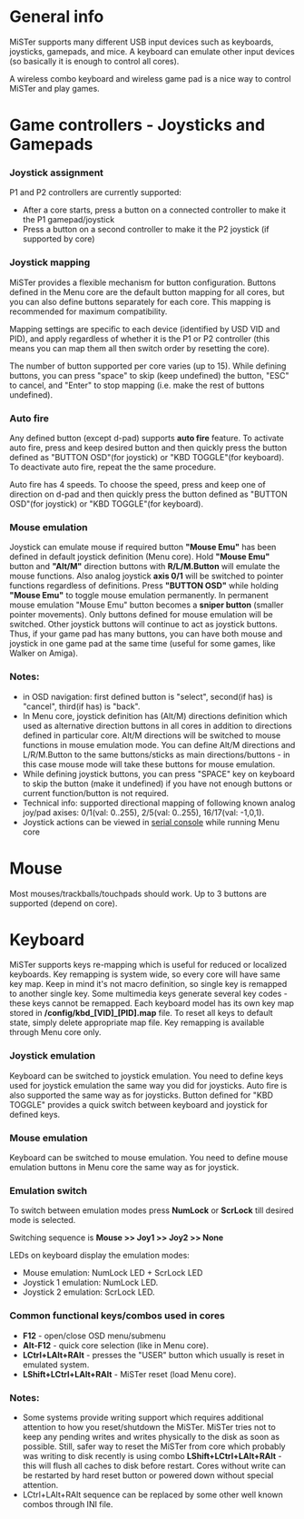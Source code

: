 # General info
MiSTer supports many different USB input devices such as keyboards, joysticks, gamepads, and mice. A keyboard can emulate other input devices (so basically it is enough to control all cores).

A wireless combo keyboard and wireless game pad is a nice way to control MiSTer and play games.

# Game controllers - Joysticks and Gamepads

### Joystick assignment
P1 and P2 controllers are currently supported:
* After a core starts, press a button on a connected controller to make it the P1 gamepad/joystick
* Press a button on a second controller to make it the P2 joystick (if supported by core)

### Joystick mapping
MiSTer provides a flexible mechanism for button configuration. Buttons defined in the Menu core are the default button mapping for all cores, but you can also define buttons separately for each core. This mapping is recommended for maximum compatibility.

Mapping settings are specific to each device (identified by USD VID and PID), and apply regardless of whether it is the P1 or P2 controller (this means you can map them all then switch order by resetting the core).

The number of button supported per core varies (up to 15). While defining buttons, you can press "space" to skip (keep undefined) the button, "ESC" to cancel, and "Enter" to stop mapping  (i.e. make the rest of buttons undefined).

### Auto fire
Any defined button (except d-pad) supports **auto fire** feature. To activate auto fire, press and keep desired button and then quickly press the button defined as "BUTTON OSD"(for joystick) or "KBD TOGGLE"(for keyboard). To deactivate auto fire, repeat the the same procedure.

Auto fire has 4 speeds. To choose the speed, press and keep one of direction on d-pad and then quickly press the button defined as "BUTTON OSD"(for joystick) or "KBD TOGGLE"(for keyboard).

### Mouse emulation
Joystick can emulate mouse if required button **"Mouse Emu"** has been defined in default joystick definition (Menu core).
Hold **"Mouse Emu"** button and **"Alt/M"** direction buttons with **R/L/M.Button** will emulate the mouse functions. Also analog joystick **axis 0/1** will be switched to pointer functions regardless of definitions. Press **"BUTTON OSD"** while holding **"Mouse Emu"** to toggle mouse emulation permanently. In permanent mouse emulation "Mouse Emu" button becomes a **sniper button** (smaller pointer movements). Only buttons defined for mouse emulation will be switched. Other joystick buttons will continue to act as joystick buttons. Thus, if your game pad has many buttons, you can have both mouse and joystick in one game pad at the same time (useful for some games, like Walker on Amiga).


### Notes:
* in OSD navigation: first defined button is "select", second(if has) is "cancel", third(if has) is "back".
* In Menu core, joystick definition has (Alt/M) directions definition which used as alternative direction buttons in all cores in addition to directions defined in particular core. Alt/M directions will be switched to mouse functions in mouse emulation mode. You can define Alt/M directions and L/R/M.Button to the same buttons/sticks as main directions/buttons - in this case mouse mode will take these buttons for mouse emulation.
* While defining joystick buttons, you can press "SPACE" key on keyboard to skip the button (make it undefined) if you have not enough buttons or current function/button is not required.
* Technical info: supported directional mapping of following known analog joy/pad axises: 0/1(val: 0..255), 2/5(val: 0..255), 16/17(val: -1,0,1).
* Joystick actions can be viewed in [serial console](Console-connection) while running Menu core

# Mouse
Most mouses/trackballs/touchpads should work. Up to 3 buttons are supported (depend on core).

# Keyboard
MiSTer supports keys re-mapping which is useful for reduced or localized keyboards. Key remapping is system wide, so every core will have same key map. Keep in mind it's not macro definition, so single key is remapped to another single key. Some multimedia keys generate several key codes - these keys cannot be remapped.
Each keyboard model has its own key map stored in **/config/kbd_[VID]_[PID].map** file. To reset all keys to default state, simply delete appropriate map file. Key remapping is available through Menu core only.

### Joystick emulation
Keyboard can be switched to joystick emulation. You need to define keys used for joystick emulation the same way you did for joysticks. Auto fire is also supported the same way as for joysticks. Button defined for "KBD TOGGLE" provides a quick switch between keyboard and joystick for defined keys.

### Mouse emulation
Keyboard can be switched to mouse emulation. You need to define mouse emulation buttons in Menu core the same way as for joystick.

### Emulation switch
To switch between emulation modes press **NumLock** or **ScrLock** till desired mode is selected. 

Switching sequence is **Mouse >> Joy1 >> Joy2 >> None**

LEDs on keyboard display the emulation modes:
* Mouse emulation: NumLock LED + ScrLock LED
* Joystick 1 emulation: NumLock LED.
* Joystick 2 emulation: ScrLock LED.

### Common functional keys/combos used in cores
* **F12** - open/close OSD menu/submenu
* **Alt-F12** - quick core selection (like in Menu core).
* **LCtrl+LAlt+RAlt** - presses the "USER" button which usually is reset in emulated system.
* **LShift+LCtrl+LAlt+RAlt** - MiSTer reset (load Menu core).


### Notes:
* Some systems provide writing support which requires additional attention to how you reset/shutdown the MiSTer. MiSTer tries not to keep any pending writes and writes physically to the disk as soon as possible. Still, safer way to reset the MiSTer from core which probably was writing to disk recently is using combo **LShift+LCtrl+LAlt+RAlt** - this will flush all caches to disk before restart. Cores without write can be restarted by hard reset button or powered down without special attention.
* LCtrl+LAlt+RAlt sequence can be replaced by some other well known combos through INI file.
